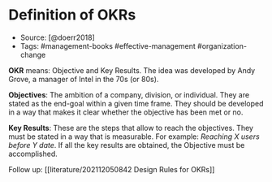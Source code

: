 # Definition of OKRs
- Source: [@doerr2018]
- Tags: #management-books #effective-management #organization-change 

**OKR** means: Objective and Key Results. The idea was developed by Andy Grove, a manager of Intel in the 70s (or 80s). 

**Objectives**: The ambition of a company, division, or individual. They are stated as the end-goal within a given time frame. They should be developed in a way that makes it clear whether the objective has been met or no. 

**Key Results**: These are the steps that allow to reach the objectives. They must be stated in a way that is measurable. For example: *Reaching X users before Y date*. If all the key results are obtained, the Objective must be accomplished. 

Follow up: [[literature/202112050842 Design Rules for OKRs]]